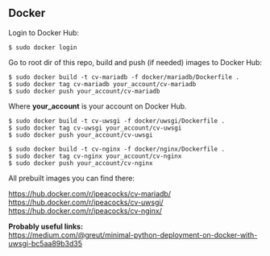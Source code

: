 ## Docker

Login to Docker Hub:
```
$ sudo docker login
```
Go to root dir of this repo, build and push (if needed) images to Docker Hub:
```
$ sudo docker build -t cv-mariadb -f docker/mariadb/Dockerfile .
$ sudo docker tag cv-mariadb your_account/cv-mariadb
$ sudo docker push your_account/cv-mariadb
```
Where **your_account** is your account on Docker Hub.
```
$ sudo docker build -t cv-uwsgi -f docker/uwsgi/Dockerfile .
$ sudo docker tag cv-uwsgi your_account/cv-uwsgi
$ sudo docker push your_account/cv-uwsgi
```
```
$ sudo docker build -t cv-nginx -f docker/nginx/Dockerfile .
$ sudo docker tag cv-nginx your_account/cv-nginx
$ sudo docker push your_account/cv-nginx
```
All prebuilt images you can find there:

https://hub.docker.com/r/ipeacocks/cv-mariadb/    
https://hub.docker.com/r/ipeacocks/cv-uwsgi/    
https://hub.docker.com/r/ipeacocks/cv-nginx/    

**Probably useful links:**    
https://medium.com/@greut/minimal-python-deployment-on-docker-with-uwsgi-bc5aa89b3d35    
